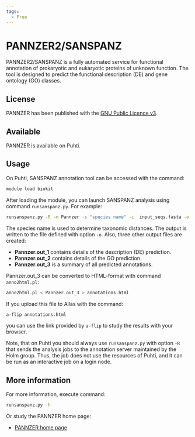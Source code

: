 ```yaml
---
tags:
  - Free
---
```


# PANNZER2/SANSPANZ

PANNZER2/SANSPANZ is a fully automated service for functional annotation 
of prokaryotic and eukaryotic proteins of unknown function. The tool is 
designed to predict the functional description (DE) and gene ontology (GO) classes. 

## License

PANNZER has been published with the [GNU Public Licence v3](https://www.gnu.org/licenses/gpl-3.0.html).

## Available

PANNZER is available on Puhti.

## Usage

On Puhti, SANSPANZ annotation tool can be accessed with the command:

```bash
module load biokit
```

After loading the module, you can launch SANSPANZ analysis using command `runsanspanz.py`. For example:

```bash
runsanspanz.py -R -m Pannzer -s "species name" -i  input_seqs.fasta -o results.csv
```

The species name is used to determine taxonomic distances. 
The output is written to the file defined with option `-o`. Also, three other output files are created:

* **Pannzer.out_1** contains details of the description (DE) prediction.
* **Pannzer.out_2** contains details of the GO prediction.
* **Pannzer.out_3** is a summary of all predicted annotations.

Pannzer.out_3 can be converted to HTML-format with command `anno2html.pl`:

```bash
anno2html.pl < Pannzer.out_3 > annotations.html
```

If you upload this file to Allas with the command:

```bash
a-flip annotations.html
```

you can use the link provided by `a-flip` to study the results with your browser.

Note, that on Puhti you should always use `runsanspanz.py` with option `-R` that sends the
analysis jobs to the annotation server maintained by the Holm group. Thus, the job does not use 
the resources of Puhti, and it can be run as an interactive job on a login node.

## More information

For more information, execute command:

```bash
runsanspanz.py -h
```

Or study the PANNZER home page:

* [PANNZER home page](http://ekhidna2.biocenter.helsinki.fi/sanspanz/)
